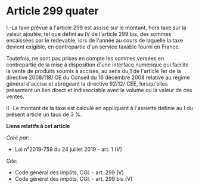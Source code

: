 # Article 299 quater

I.-La taxe prévue à l'article 299 est assise sur le montant, hors taxe sur la valeur ajoutée, tel que défini au IV de
l'article 299 bis, des sommes encaissées par le redevable, lors de l'année au cours de laquelle la taxe devient exigible, en
contrepartie d'un service taxable fourni en France. 

Toutefois, ne sont pas prises en compte les sommes versées en contrepartie de la mise à disposition d'une interface numérique
qui facilite la vente de produits soumis à accises, au sens du 1 de l'article 1er de la directive 2008/118/ CE du Conseil du
16 décembre 2008 relative au régime général d'accise et abrogeant la directive 92/12/ CEE, lorsqu'elles présentent un lien
direct et indissociable avec le volume ou la valeur de ces ventes. 

II.-Le montant de la taxe est calculé en appliquant à l'assiette définie au I du présent article un taux de 3 %.

**Liens relatifs à cet article**

_Créé par_:

  - Loi n°2019-759 du 24 juillet 2019 - art. 1 (V)

_Cite_:

  - Code général des impôts, CGI. - art. 299 (V)
  - Code général des impôts, CGI. - art. 299 bis (V)
